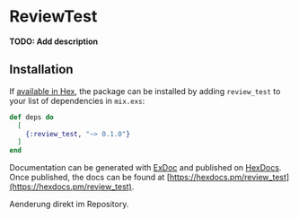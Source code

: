 # ReviewTest

**TODO: Add description**

## Installation

If [available in Hex](https://hex.pm/docs/publish), the package can be installed
by adding `review_test` to your list of dependencies in `mix.exs`:

```elixir
def deps do
  [
    {:review_test, "~> 0.1.0"}
  ]
end
```

Documentation can be generated with [ExDoc](https://github.com/elixir-lang/ex_doc)
and published on [HexDocs](https://hexdocs.pm). Once published, the docs can
be found at [https://hexdocs.pm/review_test](https://hexdocs.pm/review_test).

Aenderung direkt im Repository.
